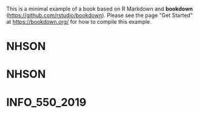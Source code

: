 This is a minimal example of a book based on R Markdown and **bookdown** (https://github.com/rstudio/bookdown). Please see the page "Get Started" at https://bookdown.org/ for how to compile this example.
# NHSON
# NHSON
# INFO_550_2019
